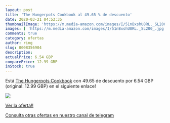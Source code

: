 ```yaml
---
layout: post
title: 'The Hungerpots Cookbook al 49.65 % de descuento'
date: 2020-03-21 04:53:35
thumbnailImage: 'https://m.media-amazon.com/images/I/51nBxshU8RL._SL200_.jpg'
images: [ 'https://m.media-amazon.com/images/I/51nBxshU8RL._SL200_.jpg' ]
comments: true
category: ofertas
author: ring
slug: 0008356904
description:
actualPrice: 6.54 GBP
comparePrice: 12.99 GBP
inStock: true
---
```


Está [The Hungerpots Cookbook](https://www.amazon.com/dp/0008356904/?tag=redken08-20) con 49.65 de descuento por 6.54 GBP (original: 12.99 GBP) en el siguiente enlace!

[![](https://m.media-amazon.com/images/I/51nBxshU8RL._SL200_.jpg)](https://www.amazon.com/dp/0008356904/?tag=redken08-20)

[Ver la oferta!!](https://www.amazon.com/dp/0008356904/?tag=redken08-20)

[Consulta otras ofertas en nuestro canal de telegram](https://t.me/s/ofertas25)
